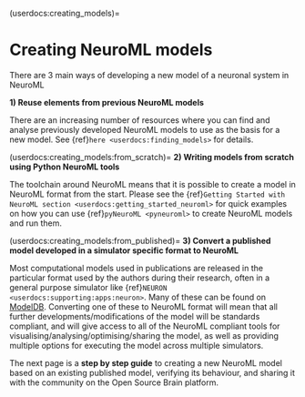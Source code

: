 (userdocs:creating_models)=
# Creating NeuroML models

There are 3 main ways of developing a new model of a neuronal system in NeuroML

**1) Reuse elements from previous NeuroML models**

There are an increasing number of resources where you can find and analyse previously developed NeuroML models to use as the basis for a new model. See {ref}`here <userdocs:finding_models>` for details.

(userdocs:creating_models:from_scratch)=
**2) Writing models from scratch using Python NeuroML tools**

The toolchain around NeuroML means that it is possible to create a model in NeuroML format from the start. Please see the {ref}`Getting Started with NeuroML section <userdocs:getting_started_neuroml>` for quick examples on how you can use {ref}`pyNeuroML <pyneuroml>` to create NeuroML models and run them.

(userdocs:creating_models:from_published)=
**3) Convert a published model developed in a simulator specific format to NeuroML**

Most computational models used in publications are released in the particular format used by the authors during their research, often in a general purpose simulator like {ref}`NEURON <userdocs:supporting:apps:neuron>`. Many of these can be found on [ModelDB](https://senselab.med.yale.edu/ModelDB/default). Converting one of these to NeuroML format will mean that all further developments/modifications of the model will be standards compliant, and will give access to all of the NeuroML compliant tools for visualising/analysing/optimising/sharing the model, as well as providing multiple options for executing the model across multiple simulators.

The next page is a **step by step guide** to creating a new NeuroML model based on an existing published model, verifying its behaviour, and sharing it with the community on the Open Source Brain platform.
